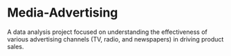 # Media-Advertising
A data analysis project focused on understanding the effectiveness of various advertising channels (TV, radio, and newspapers) in driving product sales.
